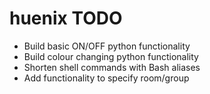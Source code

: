 # huenix TODO

<ul>
  <li>Build basic ON/OFF python functionality</li>
  <li>Build colour changing python functionality</li>
  <li>Shorten shell commands with Bash aliases</li>
  <li>Add functionality to specify room/group</li>
</ul>

